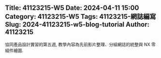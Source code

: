 Title: 41123215-W5
Date: 2024-04-11 15:00
Category: 41123215-W5
Tags: 41123215-網誌編寫
Slug: 2024-41123215-w5-blog-tutorial
Author: 41123215
---

協同產品設計實習的第五週, 教學內容為先前影片整理、分組網誌的統整與 NX 零組件繪圖.

<!-- PELICAN_END_SUMMARY -->